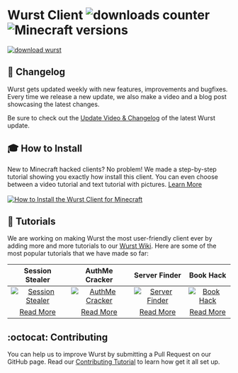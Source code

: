 # Wurst Client ![downloads counter](https://drive.google.com/uc?id=0B2YeSS9tm5zLMF9NWjNZYnNqSTA) ![Minecraft versions](https://img.shields.io/badge/Minecraft_versions-1.9-brightgreen.svg)

[![download wurst](https://cloud.githubusercontent.com/assets/10100202/13494358/f8ba7db8-e143-11e5-8d0b-1d059cf4533a.png)](https://www.wurst-client.tk/download/)

## :scroll: Changelog
Wurst gets updated weekly with new features, improvements and bugfixes. Every time we release a new update, we also make a video and a blog post showcasing the latest changes.

Be sure to check out the [Update Video & Changelog](https://www.wurst-client.tk/changelog/) of the latest Wurst update.

## :mortar_board: How to Install
New to Minecraft hacked clients? No problem! We made a step-by-step tutorial showing you exactly how install this client. You can even choose between a video tutorial and text tutorial with pictures. [Learn More<br><br>![How to Install the Wurst Client for Minecraft](https://cloud.githubusercontent.com/assets/10100202/13548089/f7c945d8-e2e7-11e5-8309-4cc48c206ed5.jpg)](https://www.wurst-client.tk/wiki/Installation/)

## :book: Tutorials
We are working on making Wurst the most user-friendly client ever by adding more and more tutorials to our [Wurst Wiki](https://www.wurst-client.tk/wiki/Main_Page/). Here are some of the most popular tutorials that we have made so far:

|Session Stealer|AuthMe Cracker|Server Finder|Book Hack|
|:---:|:---:|:---:|:---:|
|[![Session Stealer](https://cloud.githubusercontent.com/assets/10100202/13506070/89b410c6-e17c-11e5-914f-7b3ef1f72704.jpg)](https://www.wurst-client.tk/wiki/Special_Features/Force_OP_(Session_Stealer)/)|[![AuthMe Cracker](https://cloud.githubusercontent.com/assets/10100202/13506071/89b9ea50-e17c-11e5-9c92-bf47f6bbfbcb.jpg)](https://www.wurst-client.tk/wiki/Mods/Force_OP_(AuthMeCracker)/)|[![Server Finder](https://cloud.githubusercontent.com/assets/10100202/13506069/89a48368-e17c-11e5-9984-cb3d8512db87.jpg)](https://www.wurst-client.tk/wiki/Special_Features/Server_Finder/)|[![Book Hack](https://cloud.githubusercontent.com/assets/10100202/13506068/89864b6e-e17c-11e5-963b-02b3c355aa2a.jpg)](https://www.wurst-client.tk/wiki/Special_Features/Force_OP_(BookHack)/)|
|[Read More](https://www.wurst-client.tk/wiki/Special_Features/Force_OP_(Session_Stealer)/)|[Read More](https://www.wurst-client.tk/wiki/Mods/Force_OP_(AuthMeCracker)/)|[Read More](https://www.wurst-client.tk/wiki/Special_Features/Server_Finder/)|[Read More](https://www.wurst-client.tk/wiki/Special_Features/Force_OP_(BookHack)/)|

## :octocat: Contributing
You can help us to improve Wurst by submitting a Pull Request on our GitHub page. Read our [Contributing Tutorial](https://www.wurst-client.tk/wiki/Contributing/part1/) to learn how get it all set up.
